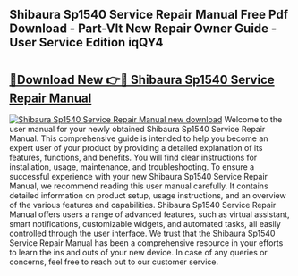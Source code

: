 ## Shibaura Sp1540 Service Repair Manual Free Pdf Download - Part-Vlt New Repair Owner Guide - User Service Edition iqQY4

# <h2><a href="http://bc4893.oget.top/?id=Shibaura+Sp1540+Service+Repair+Manual">🔗Download New 👉🔴 Shibaura Sp1540 Service Repair Manual</a></h2>

[![Shibaura Sp1540 Service Repair Manual new download](https://i.imgur.com/5g1atiW.png)](http://bc4893.oget.top/?id=Shibaura+Sp1540+Service+Repair+Manual)
Welcome to the user manual for your newly obtained Shibaura Sp1540 Service Repair Manual. This comprehensive guide is intended to help you become an expert user of your product by providing a detailed explanation of its features, functions, and benefits. You will find clear instructions for installation, usage, maintenance, and troubleshooting. To ensure a successful experience with your new Shibaura Sp1540 Service Repair Manual, we recommend reading this user manual carefully. It contains detailed information on product setup, usage instructions, and an overview of the various features and capabilities. Shibaura Sp1540 Service Repair Manual offers users a range of advanced features, such as virtual assistant, smart notifications, customizable widgets, and automated tasks, all easily controlled through the user interface. We trust that the Shibaura Sp1540 Service Repair Manual has been a comprehensive resource in your efforts to learn the ins and outs of your new device. In case of any queries or concerns, feel free to reach out to our customer service.
